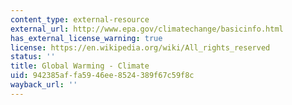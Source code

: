 ```yaml
---
content_type: external-resource
external_url: http://www.epa.gov/climatechange/basicinfo.html
has_external_license_warning: true
license: https://en.wikipedia.org/wiki/All_rights_reserved
status: ''
title: Global Warming - Climate
uid: 942385af-fa59-46ee-8524-389f67c59f8c
wayback_url: ''
---
```

